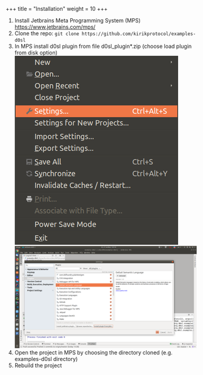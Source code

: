 +++
title = "Installation"
weight = 10
+++

1. Install Jetbrains Meta Programming System (MPS) https://www.jetbrains.com/mps/
2. Clone the repo: `git clone https://github.com/kirikprotocol/examples-d0sl`
3. In MPS install d0sl plugin from file d0sl_plugin*.zip (choose load plugin from disk option)
![Open settings](open-settings.png)
![Install plugin](install-plugin.png)
4. Open the project in MPS by choosing the directory cloned (e.g. examples-d0sl directory)
5. Rebuild the project